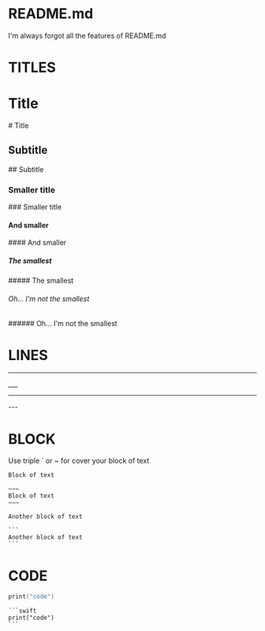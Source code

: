 # README.md
I'm always forgot all the features of README.md


# TITLES

# Title
\# Title
## Subtitle
\## Subtitle
### Smaller title
\### Smaller title
#### And smaller
\#### And smaller
##### The smallest
\##### The smallest
###### Oh... I'm not the smallest
\###### Oh... I'm not the smallest

# LINES

___
\___

---
\---

# BLOCK

Use triple \` or \~ for cover your block of text

~~~
Block of text
~~~

```
~~~
Block of text
~~~
```

```
Another block of text
```

~~~
```
Another block of text
```
~~~

# CODE

```swift
print("code")
```
~~~
```swift
print("code")
```
~~~
